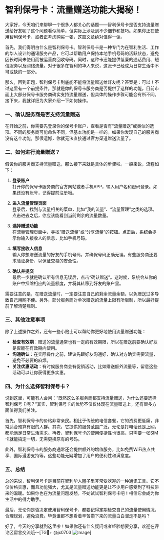 # 智利保号卡：流量赠送功能大揭秘！

大家好，今天咱们来聊聊一个很多人都关心的话题——智利保号卡是否支持流量赠送给好友呢？这个问题看似简单，但实际上涉及到不少细节和技巧。如果你正在使用智利保号卡，或者正考虑购买一张，这篇文章绝对值得一读。

首先，我们得明白什么是智利保号卡。智利保号卡是一种专门为在智利生活、工作的华人设计的通讯服务产品，它可以帮助用户保持本地手机号码的活跃状态，避免因长时间未使用而被运营商回收号码。同时，这种卡还能提供低廉的通话费用、短信服务以及网络流量。对于很多在智利的华人来说，这张卡已经成为日常生活中不可或缺的一部分。

那么，回到正题，智利保号卡到底能不能将流量赠送给好友呢？答案是：可以！不过这里有一个前提条件，那就是你的保号卡服务商是否提供了这样的功能。目前市面上大部分保号卡服务商确实支持流量赠送，但具体的操作步骤可能会有所不同。接下来，我就详细为大家介绍一下如何操作。

### 一、确认服务商是否支持流量赠送

在开始之前，你需要先登录你的保号卡账户，查看是否有“流量赠送”或类似的选项。不同的服务商可能命名不同，但基本功能是一样的。如果你发现自己的服务商没有这个功能，那很遗憾，你就无法直接通过官方渠道赠送流量了。

### 二、如何进行流量赠送？

假设你的服务商支持流量赠送，那么接下来就是具体的步骤啦。一般来说，流程如下：

1. **登录账户**  
   打开你的保号卡服务商的官方网站或者手机APP，输入用户名和密码登录。如果还没有账号，记得提前注册哦。

2. **进入流量管理页面**  
   登录后，找到与流量相关的菜单，比如“我的流量”、“流量管理”之类的选项。点击进去之后，你应该能看到当前剩余的流量数量。

3. **选择赠送功能**  
   在流量管理页面中，寻找“赠送流量”或“分享流量”的按钮。点击后，系统会提示你输入接收人的信息，比如手机号码。

4. **填写接收人信息**  
   输入你想赠送流量的好友的手机号码，并确保号码正确无误。有些服务商还要求验证身份，以保证交易的安全性。

5. **确认并提交**  
   最后一步就是确认所有信息无误后，点击“确认赠送”。这时候，系统会从你的账户中扣除相应的流量额度，并将其转移到好友的账户里。

需要注意的是，在赠送流量时，一定要注意自己的剩余流量余额，以免赠送过多导致自己用网不便。另外，部分服务商对单次赠送的流量上限有所限制，所以最好提前了解清楚规则。

### 三、其他注意事项

除了上述操作之外，还有一些小贴士可以帮助你更好地使用流量赠送功能：

- **检查有效期**：赠送的流量通常也有一定的有效期限，所以在赠送前要确认好友是否能在有效期内使用。
- **沟通确认**：在实际操作之前，建议先跟好友沟通好，确认对方确实需要流量，避免不必要的麻烦。
- **关注优惠活动**：有时候服务商会有促销活动，比如赠送额外流量等，留意这些活动可以让你获得更多实惠。

### 四、为什么选择智利保号卡？

说到这里，可能有人会问：“既然这么多服务商都支持流量赠送，为什么还要选择智利保号卡呢？”其实，智利保号卡的优势不仅仅体现在流量赠送上，还有很多方面值得我们关注。

首先，智利保号卡的价格非常亲民。相比于传统的电信套餐，它的资费更低廉，非常适合预算有限的人群。其次，它提供的服务范围广泛，无论是打电话还是上网，都能满足日常生活需求。再者，智利保号卡的使用便捷性也很高，只需要一张SIM卡就能搞定一切，无需更换原有的号码。

此外，智利保号卡的服务商通常还会提供额外的增值服务，比如免费WiFi热点共享、国际漫游支持等。这些功能无疑增加了用户的便利性和满意度。

### 五、总结

总的来说，智利保号卡是目前在智利华人圈子里非常受欢迎的一种通讯工具。它不仅价格实惠，而且功能强大，尤其是流量赠送功能更是让不少用户感受到了科技带来的温暖。如果你也在为流量问题发愁，不妨试试智利保号卡吧！相信它会成为你生活中的得力助手。

最后，无论你是否决定使用智利保号卡，都要记得定期检查自己的流量使用情况，合理规划，避免浪费。毕竟谁都不想看着辛苦攒下来的流量白白溜走不是吗？

好了，今天的分享就到这里啦！如果你还有什么疑问或者经验想要分享，欢迎在评论区留言交流哦～[TG💪+ @jx0703 ![Image](https://github.com/user-attachments/assets/dbca1d08-cadb-493c-b0ec-ad6f7a83f270)]